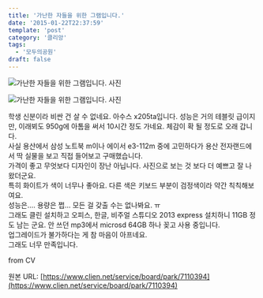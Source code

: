 ```yaml
---
title: '가난한 자들을 위한 그램입니다.'
date: '2015-01-22T22:37:59'
template: 'post'
category: '클리앙'
tags: 
  - '모두의공원'
draft: false
---
```


![가난한 자들을 위한 그램입니다. 사진](https://cdn.clien.net/web/api/file/F01/4024130/0c3247b3826b4608ab6.JPG?w=780&h=30000)

![가난한 자들을 위한 그램입니다. 사진](https://cdn.clien.net/web/api/file/F01/4024131/55430ff64bfa484fb7b.JPG?w=780&h=30000)

학생 신분이라 비싼 건 살 수 없네요. 아수스 x205ta입니다. 성능은 거의 테블릿 급이지만, 이래뵈도 950g에 아톰을 써서 10시간 정도 가네요. 체감이 확 될 정도로 오래 갑니다.  
사실 용산에서 삼성 노트북 m이나 에이서 e3-112m 중에 고민하다가 용산 전자랜드에서 딱 실물을 보고 직접 들어보고 구매했습니다.  
가격이 좋고 무엇보다 디자인이 장난 아닙니다. 사진으로 보는 것 보다 더 예쁘고 잘 나왔더군요.  
특히 화이트가 색이 너무나 좋아요. 다른 색은 키보드 부분이 검정색이라 약간 칙칙해보여요.  
성능은.... 용량은 쩝... 모든 걸 갖출 수는 없나봐요. ㅠ  
그래도 클린 설치하고 오피스, 한글, 비주얼 스튜디오 2013 express 설치하니 11GB 정도 남는 군요. 안 쓰던 mp3에서 microsd 64GB 하나 꽂고 사용 중입니다.  
업그레이드가 불가하다는 게 참 마음이 아프네요.  
그래도 너무 만족입니다.  
  
from CV

원본 URL: [https://www.clien.net/service/board/park/7110394](https://www.clien.net/service/board/park/7110394)